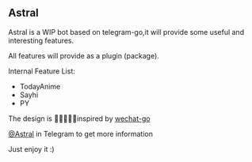 Astral
---
Astral is a WIP bot based on telegram-go,it will provide some useful and interesting features.

All features will provide as a plugin (package).

Internal Feature List:

* TodayAnime
* Sayhi
* PY

The design is inspired by [wechat-go](https://github.com/songtianyi/wechat-go)


[@Astral](https://t.me/AstralAwesomeBot) in Telegram to get more information

Just enjoy it :)
